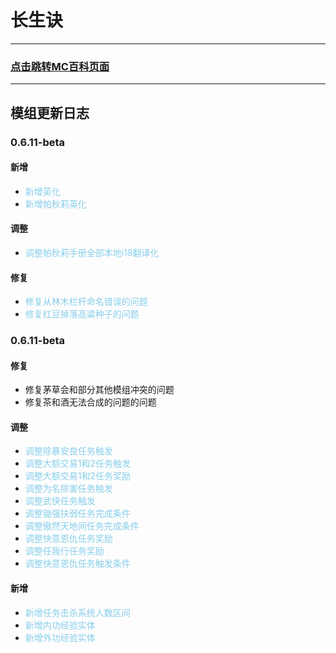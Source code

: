 # 长生诀

***
### [点击跳转MC百科页面](https://www.mcmod.cn/class/20002.html#google_vignette)
***

## 模组更新日志

### **0.6.11-beta**
#### 新增
* <font color="#87CEEB">新增英化</font>
* <font color="#87CEEB">新增帕秋莉英化</font>
#### 调整
* <font color="#87CEEB">调整帕秋莉手册全部本地i18翻译化</font>

#### 修复
* <font color="#87CEEB">修复从林木栏杆命名错误的问题</font>
* <font color="#87CEEB">修复红豆掉落高粱种子的问题</font>



### **0.6.11-beta**
#### 修复
* 修复茅草会和部分其他模组冲突的问题
* 修复茶和酒无法合成的问题的问题
#### 调整
* <font color="#87CEEB">调整除暴安良任务触发</font>
* <font color="#87CEEB">调整大额交易1和2任务触发</font>
* <font color="#87CEEB">调整大额交易1和2任务奖励</font>
* <font color="#87CEEB">调整为名除害任务触发</font>
* <font color="#87CEEB">调整武侠任务触发</font>
* <font color="#87CEEB">调整锄强扶弱任务完成条件</font>
* <font color="#87CEEB">调整傲然天地间任务完成条件</font>
* <font color="#87CEEB">调整快意恩仇任务奖励</font>
* <font color="#87CEEB">调整任我行任务奖励</font>
* <font color="#87CEEB">调整快意恩仇任务触发条件</font>
#### 新增
* <font color="#87CEEB">新增任务击杀系统人数区间</font>
* <font color="#87CEEB">新增内功经验实体</font>
* <font color="#87CEEB">新增外功经验实体</font>